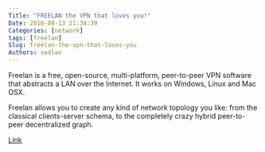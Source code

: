 ```yaml
---
Title: "FREELAN the VPN that loves you!"
Date: 2016-08-13 21:34:39
Categories: [network]
tags: [freelan]
Slug: freelan-the-vpn-that-loves-you
Authors: sedlav
---
```


Freelan is a free, open-source, multi-platform, peer-to-peer VPN software that abstracts a LAN over the Internet. It works on Windows, Linux and Mac OSX.

Freelan allows you to create any kind of network topology you like: from the classical clients-server schema, to the completely crazy hybrid peer-to-peer decentralized graph.

[Link](https://www.freelan.org/)
